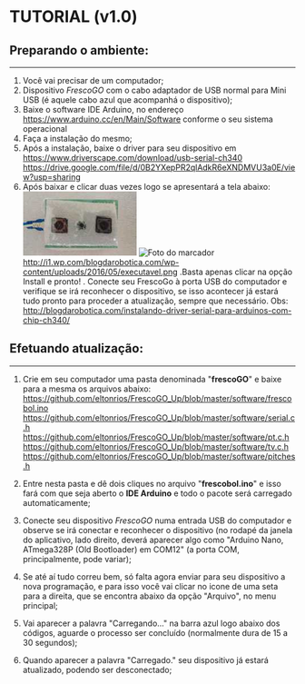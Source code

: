 #  TUTORIAL (v1.0)
## Preparando o ambiente:
---------------------------------------------------------------------
1. Você vai precisar de um computador;
2. Dispositivo *FrescoGO* com o cabo adaptador de USB normal para Mini USB (é aquele cabo azul que acompanhá o dispositivo);
3. Baixe o software IDE Arduino, no endereço https://www.arduino.cc/en/Main/Software conforme o seu sistema operacional
4. Faça a instalação do mesmo;
5. Após a instalação, baixe o driver para seu dispositivo em
https://www.driverscape.com/download/usb-serial-ch340 
https://drive.google.com/file/d/0B2YXepPR2qlAdkR6eXNDMVU3a0E/view?usp=sharing
6. Após baixar e clicar duas vezes logo se apresentará a tela abaixo:
![Foto do marcador](images/device.jpg "Foto do Aparelho")
![Foto do marcador](http://i1.wp.com/blogdarobotica.com/wp-content/uploads/2016/05/executavel.png "Foto do Aparelho")
http://i1.wp.com/blogdarobotica.com/wp-content/uploads/2016/05/executavel.png
.Basta apenas clicar na opção Install e pronto! 
. Conecte seu FrescoGo à porta USB do computador e verifique se irá reconhecer o dispositivo, se isso acontecer já estará tudo pronto para proceder a atualização, sempre que necessário.
Obs: http://blogdarobotica.com/instalando-driver-serial-para-arduinos-com-chip-ch340/

## Efetuando atualização:
---------------------------------------------------------------------
1. Crie em seu computador uma pasta denominada "**frescoGO**" e baixe para a mesma os arquivos abaixo:
<https://github.com/eltonrios/FrescoGO_Up/blob/master/software/frescobol.ino>
<https://github.com/eltonrios/FrescoGO_Up/blob/master/software/serial.c.h> 
<https://github.com/eltonrios/FrescoGO_Up/blob/master/software/pt.c.h> 
<https://github.com/eltonrios/FrescoGO_Up/blob/master/software/tv.c.h> 
<https://github.com/eltonrios/FrescoGO_Up/blob/master/software/pitches.h> 
 
2. Entre nesta pasta e dê dois cliques no arquivo "**frescobol.ino**" e isso fará com que seja aberto o **IDE Arduino** e todo o pacote será carregado automaticamente;
3. Conecte seu dispositivo *FrescoGO* numa entrada USB do computador e observe se irá conectar e reconhecer o dispositivo (no rodapé da janela do aplicativo, lado direito, deverá aparecer algo como "Arduino Nano, ATmega328P (Old Bootloader) em COM12" (a porta COM, principalmente, pode variar);
4. Se até aí tudo correu bem, só falta agora enviar para seu dispositivo a nova programação, e para isso você vai clicar no icone de uma seta para a direita, que se encontra abaixo da opção "Arquivo", no menu principal;
5. Vai aparecer a palavra "Carregando..." na barra azul logo abaixo dos códigos, aguarde o processo ser concluído (normalmente dura de 15 a 30 segundos); 
6. Quando aparecer a palavra "Carregado." seu dispositivo já estará atualizado, podendo ser desconectado;
